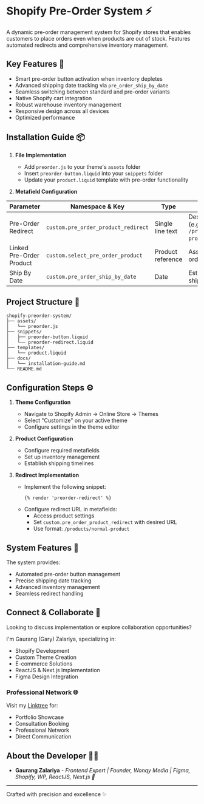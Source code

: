 # Shopify Pre-Order System ⚡

A dynamic pre-order management system for Shopify stores that enables customers to place orders even when products are out of stock. Features automated redirects and comprehensive inventory management.

## Key Features 🎯

- Smart pre-order button activation when inventory depletes
- Advanced shipping date tracking via `pre_order_ship_by_date`
- Seamless switching between standard and pre-order variants
- Native Shopify cart integration
- Robust warehouse inventory management
- Responsive design across all devices
- Optimized performance

## Installation Guide 📦

1. **File Implementation**
   - Add `preorder.js` to your theme's `assets` folder
   - Insert `preorder-button.liquid` into your `snippets` folder
   - Update your `product.liquid` template with pre-order functionality

2. **Metafield Configuration**

| Parameter | Namespace & Key | Type | Description |
|------------|----------------|------|-------------|
| Pre-Order Redirect | `custom.pre_order_product_redirect` | Single line text | Destination path (e.g., `/products/normal-product`) |
| Linked Pre-Order Product | `custom.select_pre_order_product` | Product reference | Associated pre-order product |
| Ship By Date | `custom.pre_order_ship_by_date` | Date | Estimated shipping date |

## Project Structure 📁

```
shopify-preorder-system/
├── assets/
│   └── preorder.js
├── snippets/
│   ├── preorder-button.liquid
│   └── preorder-redirect.liquid
├── templates/
│   └── product.liquid
├── docs/
│   └── installation-guide.md
└── README.md
```

## Configuration Steps ⚙️

1. **Theme Configuration**
   - Navigate to Shopify Admin → Online Store → Themes
   - Select "Customize" on your active theme
   - Configure settings in the theme editor

2. **Product Configuration**
   - Configure required metafields
   - Set up inventory management
   - Establish shipping timelines

3. **Redirect Implementation**
   - Implement the following snippet:
     ```liquid
     {% render 'preorder-redirect' %}
     ```
   - Configure redirect URL in metafields:
     - Access product settings
     - Set `custom.pre_order_product_redirect` with desired URL
     - Use format: `/products/normal-product`

## System Features 💫

The system provides:
- Automated pre-order button management
- Precise shipping date tracking
- Advanced inventory management
- Seamless redirect handling

## Connect & Collaborate 🤝

Looking to discuss implementation or explore collaboration opportunities?

I'm Gaurang (Gary) Zalariya, specializing in:
- Shopify Development
- Custom Theme Creation
- E-commerce Solutions
- ReactJS & Next.js Implementation
- Figma Design Integration

### Professional Network 🌐
Visit my <a href="https://linktr.ee/gaurangzalariya" target="_blank">Linktree</a> for:
- Portfolio Showcase
- Consultation Booking
- Professional Network
- Direct Communication

## About the Developer 👨‍💻

- **Gaurang Zalariya** - *Frontend Expert | Founder, Wonqy Media | Figma, Shopify, WP, ReactJS, Next.js 🚀*

---

Crafted with precision and excellence ✨